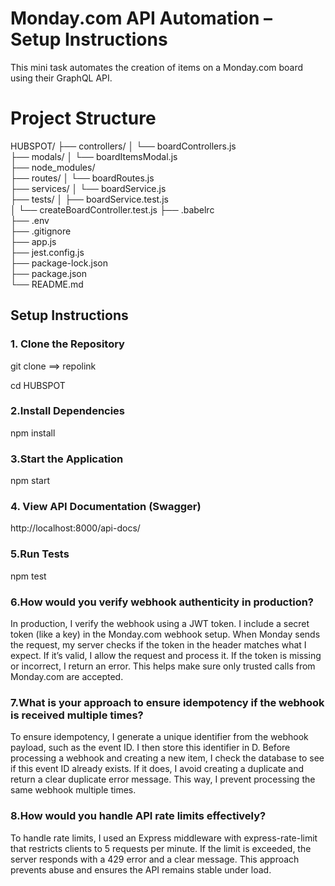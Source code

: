 #  Monday.com API Automation – Setup Instructions

This mini task automates the creation of items on a Monday.com board using their GraphQL API.

# Project Structure

HUBSPOT/
├── controllers/
│   └── boardControllers.js          
├── modals/
│   └── boardItemsModal.js            
├── node_modules/                    
├── routes/
│   └── boardRoutes.js               
├── services/
│   └── boardService.js              
├── tests/
│   ├── boardService.test.js         
│   └── createBoardController.test.js
├── .babelrc                         
├── .env                             
├── .gitignore                       
├── app.js                           
├── jest.config.js                   
├── package-lock.json                
├── package.json                     
└── README.md                     

##  Setup Instructions

### 1. Clone the Repository

git clone ==> repolink

cd HUBSPOT

### 2.Install Dependencies

npm install

### 3.Start the Application

npm start

### 4. View API Documentation (Swagger)

http://localhost:8000/api-docs/

### 5.Run Tests

npm test

### 6.How would you verify webhook authenticity in production?

In production, I verify the webhook using a JWT token. I include a secret token (like a key) in the Monday.com webhook setup. When Monday sends the request, my server checks if the token in the header matches what I expect. If it’s valid, I allow the request and process it. If the token is missing or incorrect, I return an error. This helps make sure only trusted calls from Monday.com are accepted.

### 7.What is your approach to ensure idempotency if the webhook is received multiple times?

To ensure idempotency, I generate a unique identifier from the webhook payload, such as the event ID. I then store this identifier in D. Before processing a webhook and creating a new item, I check the database to see if this event ID already exists. If it does, I avoid creating a duplicate and return a clear duplicate error message. This way, I prevent processing the same webhook multiple times.

### 8.How would you handle API rate limits effectively?

To handle rate limits, I used an Express middleware with express-rate-limit that restricts clients to 5 requests per minute. If the limit is exceeded, the server responds with a 429 error and a clear message. This approach prevents abuse and ensures the API remains stable under load.